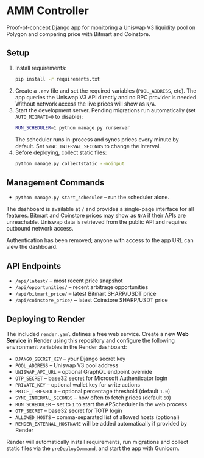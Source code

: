 # AMM Controller

Proof-of-concept Django app for monitoring a Uniswap V3 liquidity pool on Polygon and comparing price with Bitmart and Coinstore.

## Setup

1. Install requirements:
   ```bash
   pip install -r requirements.txt
   ```
2. Create a `.env` file and set the required variables (`POOL_ADDRESS`, etc).
   The app queries the Uniswap V3 API directly and no RPC provider is needed.
   Without network access the live prices will show as `N/A`.
3. Start the development server. Pending migrations run automatically (set
   `AUTO_MIGRATE=0` to disable):
   ```bash
   RUN_SCHEDULER=1 python manage.py runserver
   ```
   The scheduler runs in-process and syncs prices every minute by default.
   Set `SYNC_INTERVAL_SECONDS` to change the interval.
4. Before deploying, collect static files:
   ```bash
   python manage.py collectstatic --noinput
   ```

## Management Commands

- `python manage.py start_scheduler` – run the scheduler alone.

The dashboard is available at `/` and provides a single-page interface for all
features. Bitmart and Coinstore prices may show as `N/A` if their APIs are
unreachable. Uniswap data is retrieved from the public API and requires
outbound network access.

Authentication has been removed; anyone with access to the app URL can view the
dashboard.

## API Endpoints

- `/api/latest/` – most recent price snapshot
- `/api/opportunities/` – recent arbitrage opportunities
- `/api/bitmart_price/` – latest Bitmart SHARP/USDT price
- `/api/coinstore_price/` – latest Coinstore SHARP/USDT price

## Deploying to Render

The included `render.yaml` defines a free web service. Create a new **Web Service**
in Render using this repository and configure the following environment
variables in the Render dashboard:

- `DJANGO_SECRET_KEY` – your Django secret key
- `POOL_ADDRESS` – Uniswap V3 pool address
- `UNISWAP_API_URL` – optional GraphQL endpoint override
- `OTP_SECRET` – base32 secret for Microsoft Authenticator login
- `PRIVATE_KEY` – optional wallet key for write actions
- `PRICE_THRESHOLD` – optional percentage threshold (default `1.0`)
- `SYNC_INTERVAL_SECONDS` – how often to fetch prices (default `60`)
- `RUN_SCHEDULER` – set to `1` to start the APScheduler in the web process
- `OTP_SECRET` – base32 secret for TOTP login
- `ALLOWED_HOSTS` – comma-separated list of allowed hosts (optional)
- `RENDER_EXTERNAL_HOSTNAME` will be added automatically if provided by Render

Render will automatically install requirements, run migrations and collect
static files via the `preDeployCommand`, and start the app with Gunicorn.
